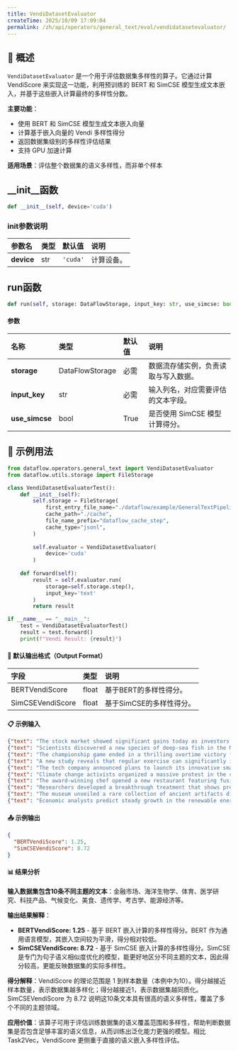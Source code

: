 ```yaml
---
title: VendiDatasetEvaluator
createTime: 2025/10/09 17:09:04
permalink: /zh/api/operators/general_text/eval/vendidatasetevaluator/
---
```


## 📘 概述

`VendiDatasetEvaluator` 是一个用于评估数据集多样性的算子。它通过计算 VendiScore 来实现这一功能，利用预训练的 BERT 和 SimCSE 模型生成文本嵌入，并基于这些嵌入计算最终的多样性分数。

**主要功能**：
- 使用 BERT 和 SimCSE 模型生成文本嵌入向量
- 计算基于嵌入向量的 Vendi 多样性得分
- 返回数据集级别的多样性评估结果
- 支持 GPU 加速计算

**适用场景**：评估整个数据集的语义多样性，而非单个样本

## __init__函数

```python
def __init__(self, device='cuda')
```

### init参数说明

| 参数名      | 类型 | 默认值   | 说明         |
| :---------- | :--- | :------- | :----------- |
| **device**  | str  | `'cuda'` | 计算设备。 |

## run函数

```python
def run(self, storage: DataFlowStorage, input_key: str, use_simcse: bool = True)
```

#### 参数

| 名称            | 类型              | 默认值 | 说明                           |
| :-------------- | :---------------- | :----- | :----------------------------- |
| **storage**     | DataFlowStorage   | 必需   | 数据流存储实例，负责读取与写入数据。 |
| **input\_key**  | str               | 必需   | 输入列名，对应需要评估的文本字段。   |
| **use\_simcse** | bool              | True   | 是否使用 SimCSE 模型计算得分。   |

## 🧠 示例用法

```python
from dataflow.operators.general_text import VendiDatasetEvaluator
from dataflow.utils.storage import FileStorage

class VendiDatasetEvaluatorTest():
    def __init__(self):
        self.storage = FileStorage(
            first_entry_file_name="./dataflow/example/GeneralTextPipeline/vendi_test_input.jsonl",
            cache_path="./cache",
            file_name_prefix="dataflow_cache_step",
            cache_type="jsonl",
        )
        
        self.evaluator = VendiDatasetEvaluator(
            device='cuda'
        )
        
    def forward(self):
        result = self.evaluator.run(
            storage=self.storage.step(),
            input_key='text'
        )
        return result

if __name__ == "__main__":
    test = VendiDatasetEvaluatorTest()
    result = test.forward()
    print(f"Vendi Result: {result}")
```

#### 🧾 默认输出格式（Output Format）

| 字段                | 类型  | 说明             |
| :------------------ | :---- | :--------------- |
| BERTVendiScore      | float | 基于BERT的多样性得分。 |
| SimCSEVendiScore    | float | 基于SimCSE的多样性得分。 |

#### 📋 示例输入

```json
{"text": "The stock market showed significant gains today as investors responded positively to the Federal Reserve's latest policy announcement."}
{"text": "Scientists discovered a new species of deep-sea fish in the Mariana Trench during a recent expedition."}
{"text": "The championship game ended in a thrilling overtime victory for the home team."}
{"text": "A new study reveals that regular exercise can significantly improve cognitive function in older adults."}
{"text": "The tech company announced plans to launch its innovative smartphone model next quarter."}
{"text": "Climate change activists organized a massive protest in the capital city demanding immediate action."}
{"text": "The award-winning chef opened a new restaurant featuring fusion cuisine from around the world."}
{"text": "Researchers developed a breakthrough treatment that shows promise for treating rare genetic disorders."}
{"text": "The museum unveiled a rare collection of ancient artifacts discovered in Egypt."}
{"text": "Economic analysts predict steady growth in the renewable energy sector over the next decade."}
```

#### 📤 示例输出

```json
{
  "BERTVendiScore": 1.25,
  "SimCSEVendiScore": 8.72
}
```

#### 📊 结果分析

**输入数据集包含10条不同主题的文本**：金融市场、海洋生物学、体育、医学研究、科技产品、气候变化、美食、遗传学、考古学、能源经济等。

**输出结果解释**：
- **BERTVendiScore: 1.25** - 基于 BERT 嵌入计算的多样性得分。BERT 作为通用语言模型，其嵌入空间较为平滑，得分相对较低。
- **SimCSEVendiScore: 8.72** - 基于 SimCSE 嵌入计算的多样性得分。SimCSE 是专门为句子语义相似度优化的模型，能更好地区分不同主题的文本，因此得分较高，更能反映数据集的实际多样性。

**得分解释**：VendiScore 的理论范围是 1 到样本数量（本例中为10）。得分越接近样本数量，表示数据集越多样化；得分越接近1，表示数据集越同质化。SimCSEVendiScore 为 8.72 说明这10条文本具有很高的语义多样性，覆盖了多个不同的主题领域。

**应用价值**：该算子可用于评估训练数据集的语义覆盖范围和多样性，帮助判断数据集是否包含足够丰富的语义信息，从而训练出泛化能力更强的模型。相比 Task2Vec，VendiScore 更侧重于直接的语义嵌入多样性评估。
